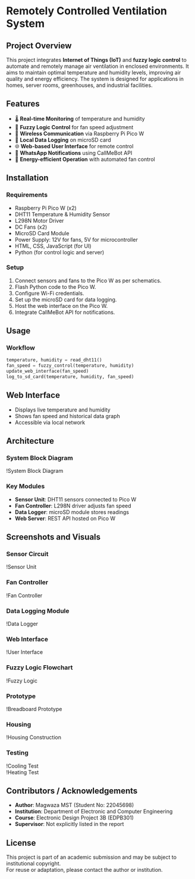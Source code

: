 # Remotely Controlled Ventilation System

## Project Overview

This project integrates **Internet of Things (IoT)** and **fuzzy logic control** to automate and remotely manage air ventilation in enclosed environments. It aims to maintain optimal temperature and humidity levels, improving air quality and energy efficiency. The system is designed for applications in homes, server rooms, greenhouses, and industrial facilities.

## Features

- 🌡️ **Real-time Monitoring** of temperature and humidity
- 🧠 **Fuzzy Logic Control** for fan speed adjustment
- 📶 **Wireless Communication** via Raspberry Pi Pico W
- 💾 **Local Data Logging** on microSD card
- 🌐 **Web-based User Interface** for remote control
- 📲 **WhatsApp Notifications** using CallMeBot API
- 🔌 **Energy-efficient Operation** with automated fan control

## Installation

### Requirements

- Raspberry Pi Pico W (x2)
- DHT11 Temperature & Humidity Sensor
- L298N Motor Driver
- DC Fans (x2)
- MicroSD Card Module
- Power Supply: 12V for fans, 5V for microcontroller
- HTML, CSS, JavaScript (for UI)
- Python (for control logic and server)

### Setup

1. Connect sensors and fans to the Pico W as per schematics.
2. Flash Python code to the Pico W.
3. Configure Wi-Fi credentials.
4. Set up the microSD card for data logging.
5. Host the web interface on the Pico W.
6. Integrate CallMeBot API for notifications.

## Usage

### Workflow

```python
temperature, humidity = read_dht11()
fan_speed = fuzzy_control(temperature, humidity)
update_web_interface(fan_speed)
log_to_sd_card(temperature, humidity, fan_speed)
```
## Web Interface

- Displays live temperature and humidity  
- Shows fan speed and historical data graph  
- Accessible via local network  

## Architecture

### System Block Diagram

!System Block Diagram

### Key Modules

- **Sensor Unit**: DHT11 sensors connected to Pico W  
- **Fan Controller**: L298N driver adjusts fan speed  
- **Data Logger**: microSD module stores readings  
- **Web Server**: REST API hosted on Pico W  

## Screenshots and Visuals

### Sensor Circuit

!Sensor Unit

### Fan Controller

!Fan Controller

### Data Logging Module

!Data Logger

### Web Interface

!User Interface

### Fuzzy Logic Flowchart

!Fuzzy Logic

### Prototype

!Breadboard Prototype

### Housing

!Housing Construction

### Testing

!Cooling Test  
!Heating Test

## Contributors / Acknowledgements

- **Author**: Magwaza MST (Student No: 22045698)  
- **Institution**: Department of Electronic and Computer Engineering  
- **Course**: Electronic Design Project 3B (EDPB301)  
- **Supervisor**: Not explicitly listed in the report  

## License

This project is part of an academic submission and may be subject to institutional copyright.  
For reuse or adaptation, please contact the author or institution.
